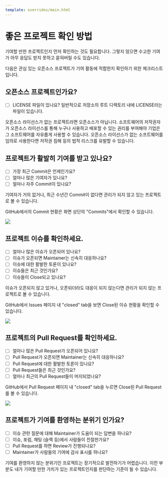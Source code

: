 ```yaml
---
template: overrides/main.html
---
```


# 좋은 프로젝트 확인 방법 

기여할 만한 프로젝트인지 먼저 확인하는 것도 필요합니다. 그렇지 않으면 수고한 기여가 아무 응답도 받지 못하고 묻혀버릴 수도 있습니다.

다음은 관심 있는 오픈소스 프로젝트가 기여 활동에 적합한지 확인하기 위한 체크리스트입니다.

## 오픈소스 프로젝트인가요?

* [ ] LICENSE 파일이 있나요? 일반적으로 저장소의 루트 디렉토리 내에 LICENSE라는 파일이 있습니다.

오픈소스 라이선스가 없는 프로젝트라면 오픈소스가 아닙니다. 소프트웨어의 저작권자가 오픈소스 라이선스를 통해 누구나 사용하고 배포할 수 있는 권리를 부여해야 기업은 그 소프트웨어를 자유롭게 사용할 수 있습니다. 오픈소스 라이선스가 없는 소프트웨어를 임의로 사용한다면 저작권 침해 등의 법적 리스크를 유발할 수 있습니다.

## 프로젝트가 활발히 기여를 받고 있나요?

* [ ] 가장 최근 Commit은 언제인가요?
* [ ] 얼마나 많은 기여자가 있나요?
* [ ] 얼마나 자주 Commit이 있나요?

기여자가 거의 없거나, 최근 수년간 Commit이 없다면 관리가 되지 않고 있는 프로젝트로 볼 수 있습니다. 

GitHub에서의 Commit 현황은 화면 상단의 "Commits"에서 확인할 수 있습니다.

![](https://gblobscdn.gitbook.com/assets%2F-M2O4U7SpUzxqzuYehGm%2F-M2ViLC5zNevzFcXYxEu%2F-M2Vom7Z6udcwUuG-v9S%2FScreen%20Shot%202020-03-16%20at%209.43.33%20AM.png?alt=media&token=3d91bb13-f930-4b42-9e65-07957d58b305)

## 프로젝트 이슈를 확인하세요.

* [ ] 얼마나 많은 이슈가 오픈되어 있나요?
* [ ] 이슈가 오픈되면 Maintainer는 신속히 대응하나요?
* [ ] 이슈에 대한 활발한 토론이 있나요?
* [ ] 이슈들은 최근 것인가요?
* [ ] 이슈들이 Close되고 있나요?

이슈가 오픈되지 않고 있거나, 오픈되더라도 대응이 되지 않는다면 관리가 되지 않는 프로젝트로 볼 수 있습니다.

GitHub에서 Issues 페이지 내 "closed" tab을 보면 Close된 이슈 현황을 확인할 수 있습니다.

![](https://gblobscdn.gitbook.com/assets%2F-M2O4U7SpUzxqzuYehGm%2F-M2ViLC5zNevzFcXYxEu%2F-M2VpLWD4oKWkl_X6qSN%2FScreen%20Shot%202020-03-16%20at%209.53.46%20AM.png?alt=media&token=14f720a9-d7f6-41e0-beca-fc7c63ece51c)

## 프로젝트의 Pull Request를 확인하세요.

* [ ] 얼마나 많은 Pull Request가 오픈되어 있나요?
* [ ] Pull Request가 오픈되면 Maintainer는 신속히 대응하나요?
* [ ] Pull Request에 대한 활발한 토론이 있나요?
* [ ] Pull Request들은 최근 것인가요?
* [ ] 얼마나 최근의 Pull Request들이 머지되었나요?

GitHub에서 Pull Request 페이지 내 "closed" tab을 누르면 Close된 Pull Request를 볼 수 있습니다.

![](https://gblobscdn.gitbook.com/assets%2F-M2O4U7SpUzxqzuYehGm%2F-M2VpUNM_B00mqRG0eFI%2F-M2Vramk1g9F_bzFeufT%2FScreen%20Shot%202020-03-16%20at%2010.03.44%20AM.png?alt=media&token=056fe80b-1f99-465d-afd2-b30096f07a53)

## 프로젝트가 기여를 환영하는 분위기 인가요?

* [ ] 이슈 관련 질문에 대해 Maintainer가 도움이 되는 답변을 하나요?
* [ ] 이슈, 포럼, 채팅 (슬랙 등)에서 사람들이 친절한가요?
* [ ] Pull Request를 하면 Review가 진행되나요?
* [ ] Maintainer가 사람들의 기여에 감사 표시를 하나요?

기여를 환영하지 않는 분위기인 프로젝트는 장기적으로 발전하기가 어렵습니다. 이런 부분도 내가 기여할 만한 가치가 있는 프로젝트인지를 판단하는 기준이 될 수 있습니다.

